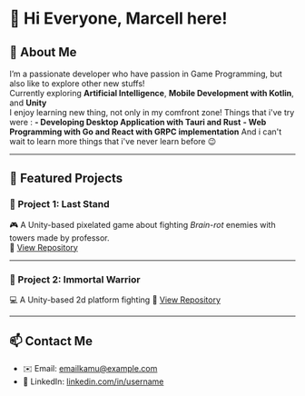 # 👋 Hi Everyone, Marcell here!

## 📝 About Me
I’m a passionate developer who have passion in Game Programming, but also like to explore other new stuffs!  
Currently exploring **Artificial Intelligence**, **Mobile Development with Kotlin**, and **Unity**  
I enjoy learning new thing, not only in my comfront zone!
Things that i've try were :
**- Developing Desktop Application with Tauri and Rust**
**- Web Programming with Go and React with GRPC implementation**
And i can't wait to learn more things that i've never learn before 😉

---

## 🚀 Featured Projects

### 🔹 Project 1: Last Stand
🎮 A Unity-based pixelated game about fighting *Brain-rot* enemies with towers made by professor.  
🔗 [View Repository](https://github.com/MarcellSutiono/Last-Stand)

---

### 🔹 Project 2: Immortal Warrior
💻 A Unity-based 2d platform fighting 
🔗 [View Repository](https://github.com/MarcellSutiono/Immortal-Warrior)

---

## 📫 Contact Me
- ✉️ Email: [emailkamu@example.com](marcell.sutiono@gmail.com)  
- 💼 LinkedIn: [linkedin.com/in/username](https://www.linkedin.com/in/marcell-sutiono-a76664310/)  
